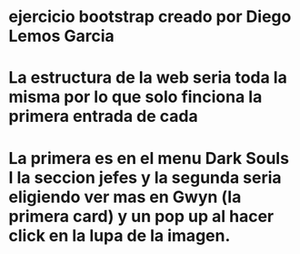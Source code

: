 # ejercicio bootstrap creado por Diego Lemos Garcia
# La estructura de la web seria toda la misma por lo que solo finciona la primera entrada de cada
# La primera es en el menu Dark Souls I la seccion jefes y la segunda seria eligiendo ver mas en Gwyn (la primera card) y un pop up al hacer click en la lupa de la imagen. 